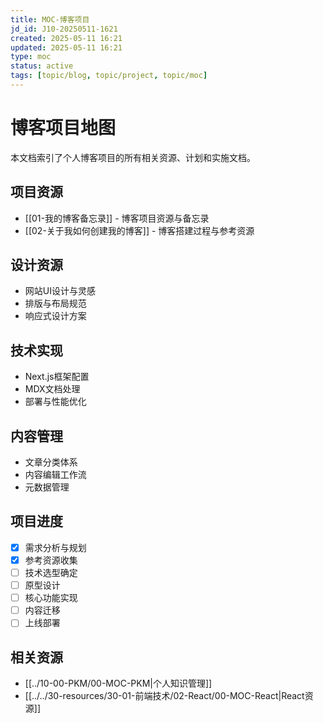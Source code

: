 ```yaml
---
title: MOC-博客项目
jd_id: J10-20250511-1621
created: 2025-05-11 16:21
updated: 2025-05-11 16:21
type: moc
status: active
tags: [topic/blog, topic/project, topic/moc]
---
```


# 博客项目地图

本文档索引了个人博客项目的所有相关资源、计划和实施文档。

## 项目资源

- [[01-我的博客备忘录]] - 博客项目资源与备忘录
- [[02-关于我如何创建我的博客]] - 博客搭建过程与参考资源

## 设计资源

- 网站UI设计与灵感
- 排版与布局规范
- 响应式设计方案

## 技术实现

- Next.js框架配置
- MDX文档处理
- 部署与性能优化

## 内容管理

- 文章分类体系
- 内容编辑工作流
- 元数据管理

## 项目进度

- [x] 需求分析与规划
- [x] 参考资源收集
- [ ] 技术选型确定
- [ ] 原型设计
- [ ] 核心功能实现
- [ ] 内容迁移
- [ ] 上线部署

## 相关资源

- [[../10-00-PKM/00-MOC-PKM|个人知识管理]]
- [[../../30-resources/30-01-前端技术/02-React/00-MOC-React|React资源]] 